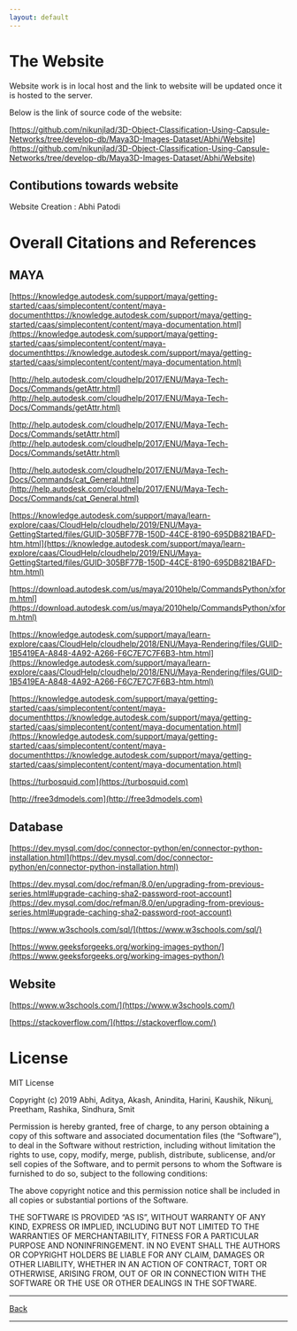 ```yaml
---
layout: default
---
```


# The Website

Website work is in local host and the link to website will be updated once it is hosted to the server.

Below is the link of source code of the website:

[https://github.com/nikunjlad/3D-Object-Classification-Using-Capsule-Networks/tree/develop-db/Maya3D-Images-Dataset/Abhi/Website](https://github.com/nikunjlad/3D-Object-Classification-Using-Capsule-Networks/tree/develop-db/Maya3D-Images-Dataset/Abhi/Website)


## Contibutions towards website

Website Creation : Abhi Patodi

# Overall Citations and References 

## MAYA

[https://knowledge.autodesk.com/support/maya/getting-started/caas/simplecontent/content/maya-documenthttps://knowledge.autodesk.com/support/maya/getting-started/caas/simplecontent/content/maya-documentation.html](https://knowledge.autodesk.com/support/maya/getting-started/caas/simplecontent/content/maya-documenthttps://knowledge.autodesk.com/support/maya/getting-started/caas/simplecontent/content/maya-documentation.html)

[http://help.autodesk.com/cloudhelp/2017/ENU/Maya-Tech-Docs/Commands/getAttr.html](http://help.autodesk.com/cloudhelp/2017/ENU/Maya-Tech-Docs/Commands/getAttr.html)

[http://help.autodesk.com/cloudhelp/2017/ENU/Maya-Tech-Docs/Commands/setAttr.html](http://help.autodesk.com/cloudhelp/2017/ENU/Maya-Tech-Docs/Commands/setAttr.html)

[http://help.autodesk.com/cloudhelp/2017/ENU/Maya-Tech-Docs/Commands/cat_General.html](http://help.autodesk.com/cloudhelp/2017/ENU/Maya-Tech-Docs/Commands/cat_General.html)

[https://knowledge.autodesk.com/support/maya/learn-explore/caas/CloudHelp/cloudhelp/2019/ENU/Maya-GettingStarted/files/GUID-305BF77B-150D-44CE-8190-695DB821BAFD-htm.html](https://knowledge.autodesk.com/support/maya/learn-explore/caas/CloudHelp/cloudhelp/2019/ENU/Maya-GettingStarted/files/GUID-305BF77B-150D-44CE-8190-695DB821BAFD-htm.html)

[https://download.autodesk.com/us/maya/2010help/CommandsPython/xform.html](https://download.autodesk.com/us/maya/2010help/CommandsPython/xform.html)

[https://knowledge.autodesk.com/support/maya/learn-explore/caas/CloudHelp/cloudhelp/2018/ENU/Maya-Rendering/files/GUID-1B5419EA-A848-4A92-A266-F6C7E7C7F6B3-htm.html](https://knowledge.autodesk.com/support/maya/learn-explore/caas/CloudHelp/cloudhelp/2018/ENU/Maya-Rendering/files/GUID-1B5419EA-A848-4A92-A266-F6C7E7C7F6B3-htm.html)

[https://knowledge.autodesk.com/support/maya/getting-started/caas/simplecontent/content/maya-documenthttps://knowledge.autodesk.com/support/maya/getting-started/caas/simplecontent/content/maya-documentation.html](https://knowledge.autodesk.com/support/maya/getting-started/caas/simplecontent/content/maya-documenthttps://knowledge.autodesk.com/support/maya/getting-started/caas/simplecontent/content/maya-documentation.html)

[https://turbosquid.com](https://turbosquid.com)

[http://free3dmodels.com](http://free3dmodels.com)


## Database

[https://dev.mysql.com/doc/connector-python/en/connector-python-installation.html](https://dev.mysql.com/doc/connector-python/en/connector-python-installation.html)

[https://dev.mysql.com/doc/refman/8.0/en/upgrading-from-previous-series.html#upgrade-caching-sha2-password-root-account](https://dev.mysql.com/doc/refman/8.0/en/upgrading-from-previous-series.html#upgrade-caching-sha2-password-root-account)

[https://www.w3schools.com/sql/](https://www.w3schools.com/sql/)

[https://www.geeksforgeeks.org/working-images-python/](https://www.geeksforgeeks.org/working-images-python/)

## Website

[https://www.w3schools.com/](https://www.w3schools.com/)

[https://stackoverflow.com/](https://stackoverflow.com/)



# License

MIT License

Copyright (c) 2019 Abhi, Aditya, Akash, Anindita, Harini, Kaushik, Nikunj, Preetham, Rashika, Sindhura, Smit 

Permission is hereby granted, free of charge, to any person obtaining a copy of this software and associated documentation files (the “Software”), to deal in the Software without restriction, including without limitation the rights to use, copy, modify, merge, publish, distribute, sublicense, and/or sell copies of the Software, and to permit persons to whom the Software is furnished to do so, subject to the following conditions:

The above copyright notice and this permission notice shall be included in all copies or substantial portions of the Software.

THE SOFTWARE IS PROVIDED “AS IS”, WITHOUT WARRANTY OF ANY KIND, EXPRESS OR IMPLIED, INCLUDING BUT NOT LIMITED TO THE WARRANTIES OF MERCHANTABILITY, FITNESS FOR A PARTICULAR PURPOSE AND NONINFRINGEMENT. IN NO EVENT SHALL THE AUTHORS OR COPYRIGHT HOLDERS BE LIABLE FOR ANY CLAIM, DAMAGES OR OTHER LIABILITY, WHETHER IN AN ACTION OF CONTRACT, TORT OR OTHERWISE, ARISING FROM, OUT OF OR IN CONNECTION WITH THE SOFTWARE OR THE USE OR OTHER DEALINGS IN THE SOFTWARE.


* * *

[Back](./)

* * *
